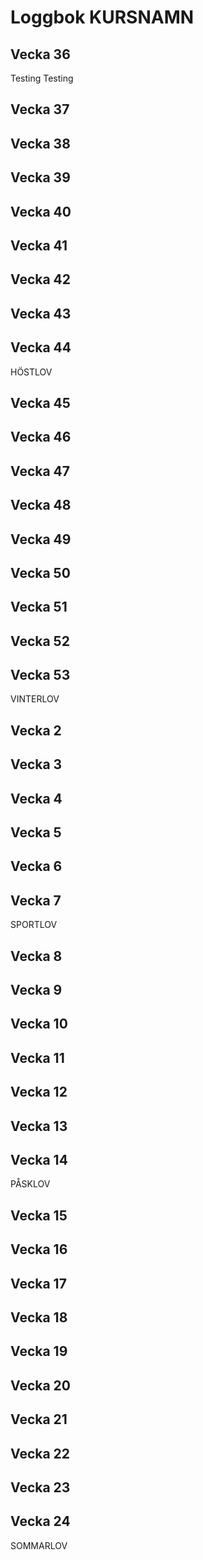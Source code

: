 # Loggbok KURSNAMN

## Vecka 36

Testing Testing

## Vecka 37

## Vecka 38

## Vecka 39

## Vecka 40

## Vecka 41

## Vecka 42

## Vecka 43

## Vecka 44

HÖSTLOV

## Vecka 45

## Vecka 46

## Vecka 47

## Vecka 48

## Vecka 49

## Vecka 50

## Vecka 51

## Vecka 52

## Vecka 53

VINTERLOV

## Vecka 2

## Vecka 3

## Vecka 4

## Vecka 5

## Vecka 6

## Vecka 7

SPORTLOV

## Vecka 8

## Vecka 9

## Vecka 10

## Vecka 11

## Vecka 12

## Vecka 13

## Vecka 14

PÅSKLOV

## Vecka 15

## Vecka 16

## Vecka 17

## Vecka 18

## Vecka 19

## Vecka 20

## Vecka 21

## Vecka 22

## Vecka 23

## Vecka 24

SOMMARLOV


